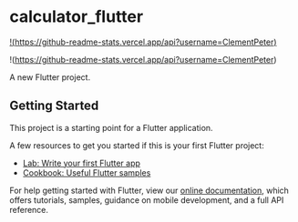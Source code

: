 # calculator_flutter


[!(https://github-readme-stats.vercel.app/api?username=ClementPeter)](https://github.com/anuraghazra/github-readme-stats)

!(https://github-readme-stats.vercel.app/api?username=ClementPeter)




A new Flutter project.

## Getting Started

This project is a starting point for a Flutter application.

A few resources to get you started if this is your first Flutter project:

- [Lab: Write your first Flutter app](https://flutter.dev/docs/get-started/codelab)
- [Cookbook: Useful Flutter samples](https://flutter.dev/docs/cookbook)

For help getting started with Flutter, view our
[online documentation](https://flutter.dev/docs), which offers tutorials,
samples, guidance on mobile development, and a full API reference.
